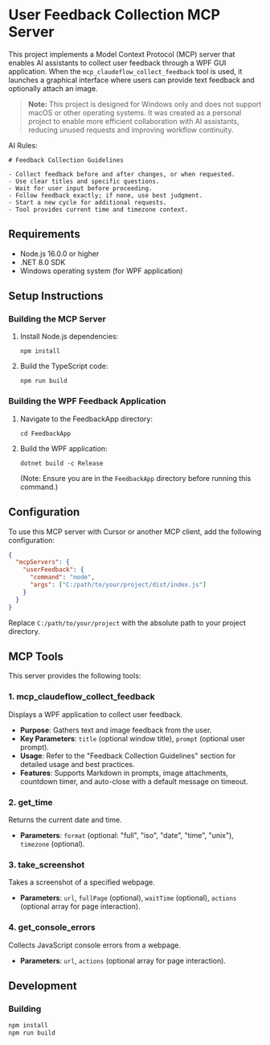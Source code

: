 # User Feedback Collection MCP Server

This project implements a Model Context Protocol (MCP) server that enables AI assistants to collect user feedback through a WPF GUI application. When the `mcp_claudeflow_collect_feedback` tool is used, it launches a graphical interface where users can provide text feedback and optionally attach an image.

> **Note:** This project is designed for Windows only and does not support macOS or other operating systems. It was created as a personal project to enable more efficient collaboration with AI assistants, reducing unused requests and improving workflow continuity.


AI Rules:
```
# Feedback Collection Guidelines

- Collect feedback before and after changes, or when requested.
- Use clear titles and specific questions.
- Wait for user input before proceeding.
- Follow feedback exactly; if none, use best judgment.
- Start a new cycle for additional requests.
- Tool provides current time and timezone context. 
```


## Requirements

- Node.js 16.0.0 or higher
- .NET 8.0 SDK
- Windows operating system (for WPF application)

## Setup Instructions

### Building the MCP Server

1. Install Node.js dependencies:
   ```
   npm install
   ```

2. Build the TypeScript code:
   ```
   npm run build
   ```

### Building the WPF Feedback Application

1. Navigate to the FeedbackApp directory:
   ```
   cd FeedbackApp
   ```

2. Build the WPF application:
   ```
   dotnet build -c Release
   ```
   (Note: Ensure you are in the `FeedbackApp` directory before running this command.)

## Configuration

To use this MCP server with Cursor or another MCP client, add the following configuration:

```json
{
  "mcpServers": {
    "userFeedback": {
      "command": "node",
      "args": ["C:/path/to/your/project/dist/index.js"]
    }
  }
}
```

Replace `C:/path/to/your/project` with the absolute path to your project directory.

## MCP Tools

This server provides the following tools:

### 1. mcp_claudeflow_collect_feedback
Displays a WPF application to collect user feedback.
- **Purpose**: Gathers text and image feedback from the user.
- **Key Parameters**: `title` (optional window title), `prompt` (optional user prompt).
- **Usage**: Refer to the "Feedback Collection Guidelines" section for detailed usage and best practices.
- **Features**: Supports Markdown in prompts, image attachments, countdown timer, and auto-close with a default message on timeout.

### 2. get_time
Returns the current date and time.
- **Parameters**: `format` (optional: "full", "iso", "date", "time", "unix"), `timezone` (optional).

### 3. take_screenshot
Takes a screenshot of a specified webpage.
- **Parameters**: `url`, `fullPage` (optional), `waitTime` (optional), `actions` (optional array for page interaction).

### 4. get_console_errors
Collects JavaScript console errors from a webpage.
- **Parameters**: `url`, `actions` (optional array for page interaction).

## Development

### Building
```bash
npm install
npm run build
```